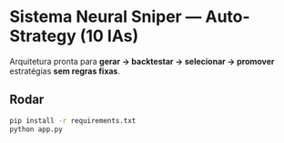 # Sistema Neural Sniper — Auto-Strategy (10 IAs)

Arquitetura pronta para **gerar → backtestar → selecionar → promover** estratégias **sem regras fixas**.

## Rodar
```bash
pip install -r requirements.txt
python app.py
